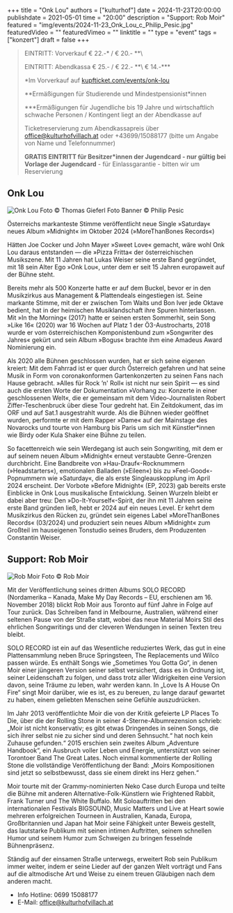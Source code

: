 +++
title = "Onk Lou"
authors = ["kulturhof"]
date = 2024-11-23T20:00:00
publishdate = 2021-05-01
time = "20:00"
description = "Support: Rob Moir"
featured = "img/events/2024-11-23_Onk_Lou_c_Philip_Pesic.jpg"
featuredVideo = ""
featuredVimeo = ""
linktitle = ""
type = "event"
tags = ["konzert"]
draft = false
+++

> EINTRITT: Vorverkauf € 22.-\* / € 20.- *\*\
> 
> EINTRITT: Abendkassa € 25.- / € 22.- *\*\ € 14.-\*\*\*
>
> \*Im Vorverkauf auf [kupfticket.com/events/onk-lou](https://kupfticket.com/events/onk-lou)
>
> \*\*Ermäßigungen für Studierende und Mindestpensionist\*innen
> 
> \*\*\*Ermäßigungen für Jugendliche bis 19 Jahre und wirtschaftlich schwache Personen / Kontingent liegt an der Abendkasse auf
>
> Ticketreservierung zum Abendkassapreis über office@kulturhofvillach.at oder +43699/15088177 (bitte um Angabe von Name und Telefonnummer) 
>
> **GRATIS EINTRITT für Besitzer\*innen der Jugendcard - nur gültig bei Vorlage der Jugendcard** - für Einlassgarantie - bitten wir um Reservierung

## Onk Lou

![Onk Lou](/img/events/2024-11-23_Onk_Lou_c_Thomas_Gieferl.jpg)
Foto © Thomas Gieferl 
Foto Banner © Philip Pesic

Österreichs markanteste Stimme veröffentlicht neue Single »Saturday«
neues Album »Midnight« im Oktober 2024 (»MoreThanBones Records«)

Hätten Joe Cocker und John Mayer »Sweet Love« gemacht, wäre wohl Onk Lou daraus entstanden —  die »Pizza Fritta« der österreichischen Musikszene. Mit 11 Jahren hat Lukas Weiser seine erste Band gegründet, mit 18 sein Alter Ego »Onk Lou«, unter dem er seit 15 Jahren europaweit auf der Bühne steht. 

Bereits mehr als 500 Konzerte hatte er auf dem Buckel, bevor er in den Musikzirkus aus Management & Plattendeals eingestiegen ist. Seine markante Stimme, mit der er zwischen Tom Waits und Bon Iver jede Oktave bedient, hat in der heimischen Musiklandschaft ihre Spuren hinterlassen. Mit »In the Morning« (2017) hatte er seinen ersten Sommerhit, sein Song »Like 16« (2020) war 16 Wochen auf Platz 1 der Ö3-Austrocharts, 2018 wurde er vom österreichischen Komponistenbund zum »Songwriter des Jahres« gekürt und sein Album »Bogus« brachte ihm eine Amadeus Award Nominierung ein. 

Als 2020 alle Bühnen geschlossen wurden, hat er sich seine eigenen kreiert: Mit dem Fahrrad ist er quer durch Österreich gefahren und hat seine Musik in Form von coronakonformen Gartenkonzerten zu seinen Fans nach Hause gebracht. »Alles für Rock ’n' Roll« ist nicht nur sein Spirit — es sind auch die ersten Worte der Dokumentation »Vorhang zu: Konzerte in einer geschlossenen Welt«, die er gemeinsam mit dem Video-Journalisten Robert Ziffer-Teschenbruck über diese Tour gedreht hat. Ein Zeitdokument, das im ORF und auf Sat.1 ausgestrahlt wurde. Als die Bühnen wieder geöffnet wurden, performte er mit dem Rapper »Dame« auf der Mainstage des Novarocks und tourte von Hamburg bis Paris um sich mit Künstler*innen wie Birdy oder Kula Shaker eine Bühne zu teilen.

So facettenreich wie sein Werdegang ist auch sein Songwriting, mit dem er auf seinem neuen Album »Midnight« erneut verstaubte Genre-Grenzen durchbricht. Eine Bandbreite von »Hau-Drauf«-Rocknummern (»Headstarters«), emotionalen Balladen (»Eileen«) bis zu »Feel-Good«-Popnummern wie »Saturday«, die als erste Singleauskopplung im April 2024 erscheint. Der Vorbote »Before Midnight« (EP, 2023) gab bereits erste Einblicke in Onk Lous musikalische Entwicklung. Seinen Wurzeln bleibt er dabei aber treu: Den »Do-It-Yourself«-Spirit, der ihn mit 11 Jahren seine erste Band gründen ließ, hebt er 2024 auf ein neues Level. Er kehrt dem Musikzirkus den Rücken zu, gründet sein eigenes Label »MoreThanBones Records« (03/2024) und produziert sein neues Album »Midnight« zum Großteil im hauseigenen Tonstudio seines Bruders, dem Produzenten Constantin Weiser.

## Support: Rob Moir

![Rob Moir](/img/events/2024-11-23_RobMoir.jpg)
Foto © Rob Moir

Mit der Veröffentlichung seines dritten Albums SOLO RECORD (Nordamerika – Kanada, Make My Day Records – EU, erschienen am 16. November 2018) blickt Rob Moir aus Toronto auf fünf Jahre in Folge auf Tour zurück. Das Schreiben fand in Melbourne, Australien, während einer seltenen Pause von der Straße statt, wobei das neue Material Moirs Stil des ehrlichen Songwritings und der cleveren Wendungen in seinen Texten treu bleibt.

SOLO RECORD ist ein auf das Wesentliche reduziertes Werk, das gut in eine Plattensammlung neben Bruce Springsteen, The Replacements und Wilco passen würde. Es enthält Songs wie „Sometimes You Gotta Go“, in denen Moir einer jüngeren Version seiner selbst versichert, dass es in Ordnung ist, seiner Leidenschaft zu folgen, und dass trotz aller Widrigkeiten eine Version davon, seine Träume zu leben, wahr werden kann. In „Love Is A House On Fire“ singt Moir darüber, wie es ist, es zu bereuen, zu lange darauf gewartet zu haben, einem geliebten Menschen seine Gefühle auszudrücken.

Im Jahr 2013 veröffentlichte Moir die von der Kritik gefeierte LP Places To Die, über die der Rolling Stone in seiner 4-Sterne-Albumrezension schrieb: „Moir ist nicht konservativ; es gibt etwas Dringendes in seinen Songs, die sich ihrer selbst nie zu sicher sind und deren Sehnsucht.“ hat noch kein Zuhause gefunden.“
2015 erschien sein zweites Album „Adventure Handbook“, ein Ausbruch voller Leben und Energie, unterstützt von seiner Torontoer Band The Great Lates. Noch einmal kommentierte der Rolling Stone die vollständige Veröffentlichung der Band: „Moirs Kompositionen sind jetzt so selbstbewusst, dass sie einem direkt ins Herz gehen.“

Moir tourte mit der Grammy-nominierten Neko Case durch Europa und teilte die Bühne mit anderen Alternative-Folk-Künstlern wie Frightened Rabbit, Frank Turner und The White Buffalo. Mit Soloauftritten bei den internationalen Festivals BIGSOUND, Music Matters und Live at Heart sowie mehreren erfolgreichen Tourneen in Australien, Kanada, Europa, Großbritannien und Japan hat Moir seine Fähigkeit unter Beweis gestellt, das lautstarke Publikum mit seinen intimen Auftritten, seinem schnellen Humor und seinem Humor zum Schweigen zu bringen fesselnde Bühnenpräsenz.

Ständig auf der einsamen Straße unterwegs, erweitert Rob sein Publikum immer weiter, indem er seine Lieder auf der ganzen Welt vorträgt und Fans auf die altmodische Art und Weise zu einem treuen Gläubigen nach dem anderen macht.



- Info Hotline: 0699 15088177 
- E-Mail: office@kulturhofvillach.at
